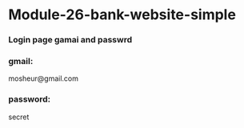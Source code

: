 # Module-26-bank-website-simple
<h3> Login page gamai and passwrd </h3>
<h3>gmail: </h3> mosheur@gmail.com 
<h3>password: </h3> secret
